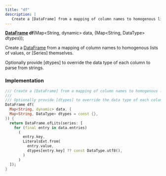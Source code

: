 ```yaml
---
title: "df"
description: |
   Create a [DataFrame] from a mapping of column names to homogenous lists of values, or [Series] themselves.
---
```

<span class="dart-code"><strong>[DataFrame] df</strong>(<span class="nobr">Map\<String, dynamic> data</span>, {<span class="nobr">Map\<String, DataType> <i>dtypes</i></span>});</span>

 Create a [DataFrame] from a mapping of column names to homogenous lists of values, or [Series] themselves.

 Optionally provide [dtypes] to override the data type of each column to parse from strings.
### Implementation
```dart
/// Create a [DataFrame] from a mapping of column names to homogenous lists of values, or [Series] themselves.
///
/// Optionally provide [dtypes] to override the data type of each column to parse from strings.
DataFrame df(
  Map<String, dynamic> data, {
  Map<String, DataType> dtypes = const {},
}) {
  return DataFrame.ofLits(series: [
    for (final entry in data.entries)
      (
        entry.key,
        LiteralsExt.from(
          entry.value,
          dtypes[entry.key] ?? const DataType.utf8(),
        )
      )
  ]);
}
```

[DataFrame]: /reference/classes/dataframe